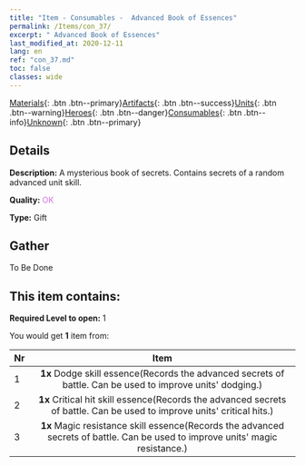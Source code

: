 ```yaml
---
title: "Item - Consumables -  Advanced Book of Essences"
permalink: /Items/con_37/
excerpt: " Advanced Book of Essences"
last_modified_at: 2020-12-11
lang: en
ref: "con_37.md"
toc: false
classes: wide
---
```

 [Materials](/Items/){: .btn .btn--primary}[Artifacts](/Items/Artifacts/){: .btn .btn--success}[Units](/Items/Units/){: .btn .btn--warning}[Heroes](/Items/Heroes/){: .btn .btn--danger}[Consumables](/Items/Consumables/){: .btn .btn--info}[Unknown](/Items/Unknown/){: .btn .btn--primary}

## Details
 **Description:** A mysterious book of secrets. Contains secrets of a random advanced unit skill.

 **Quality:** <span style="color: #DA70D6">OK</span>

 **Type:** Gift

## Gather

  To Be Done

## This item contains:

 **Required Level to open:** 1

 You would get **1** item  from:

  | Nr |      Item    |
  |:---|:------------:|
  | 1 |  **1x** Dodge skill essence(Records the advanced secrets of battle. Can be used to improve units' dodging.) | 
  | 2 |  **1x** Critical hit skill essence(Records the advanced secrets of battle. Can be used to improve units' critical hits.) | 
  | 3 |  **1x** Magic resistance skill essence(Records the advanced secrets of battle. Can be used to improve units' magic resistance.) | 
